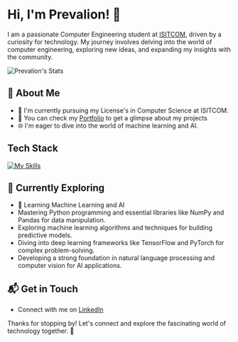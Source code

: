 # Hi, I'm Prevalion! 👋

I am a passionate Computer Engineering student at [ISITCOM](https://isitcom.rnu.tn/), driven by a curiosity for technology. My journey involves delving into the world of computer engineering, exploring new ideas, and expanding my insights with the community.

![Prevalion's Stats](https://github-readme-stats.vercel.app/api?username=Prevalion&theme=vue-dark&show_icons=true&hide_border=true&count_private=true)

## 🚀 About Me

- 🔭 I'm currently pursuing my License's in Computer Science at ISITCOM.
- 📝 You can check my [Portfolio](https://prevalion.github.io/portfolio/) to get a glimpse about my projects
- 🌐 I'm eager to dive into the world of machine learning and AI.


## Tech Stack
[![My Skills](https://skillicons.dev/icons?i=js,html,css,github,py,vscode&perline=3)](https://skillicons.dev)

## 🌱 Currently Exploring

- 🚀 Learning Machine Learning and AI
- Mastering Python programming and essential libraries like NumPy and Pandas for data manipulation.
- Exploring machine learning algorithms and techniques for building predictive models.
- Diving into deep learning frameworks like TensorFlow and PyTorch for complex problem-solving.
- Developing a strong foundation in natural language processing and computer vision for AI applications. 



## 📬 Get in Touch

- Connect with me on [LinkedIn](https://www.linkedin.com/in/medayoubgh/)

Thanks for stopping by! Let's connect and explore the fascinating world of technology together. 🚀



<!--

Here are some ideas to get you started:

- 🔭 I’m currently working on ...
- 🌱 I’m currently learning ...
- 👯 I’m looking to collaborate on ...
- 🤔 I’m looking for help with ...
- 💬 Ask me about ...
- 📫 How to reach me: ...
- ⚡ Fun fact: ...

unused:
 ## 🏆 Achievements

- 🌟

-->
